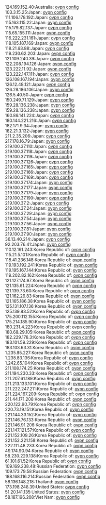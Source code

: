 124.169.152.40:Australia: [ovpn config](vpn/124_169_152_40.ovpn)  
103.3.15.25:Japan: [ovpn config](vpn/103_3_15_25.ovpn)  
111.106.178.192:Japan: [ovpn config](vpn/111_106_178_192.ovpn)  
115.163.115.22:Japan: [ovpn config](vpn/115_163_115_22.ovpn)  
115.179.82.137:Japan: [ovpn config](vpn/115_179_82_137.ovpn)  
115.65.155.111:Japan: [ovpn config](vpn/115_65_155_111.ovpn)  
116.222.231.161:Japan: [ovpn config](vpn/116_222_231_161.ovpn)  
118.105.187.169:Japan: [ovpn config](vpn/118_105_187_169.ovpn)  
118.21.63.88:Japan: [ovpn config](vpn/118_21_63_88.ovpn)  
119.230.62.203:Japan: [ovpn config](vpn/119_230_62_203.ovpn)  
121.109.240.39:Japan: [ovpn config](vpn/121_109_240_39.ovpn)  
122.208.194.126:Japan: [ovpn config](vpn/122_208_194_126.ovpn)  
123.222.11.92:Japan: [ovpn config](vpn/123_222_11_92.ovpn)  
123.222.147.111:Japan: [ovpn config](vpn/123_222_147_111.ovpn)  
126.108.167.194:Japan: [ovpn config](vpn/126_108_167_194.ovpn)  
126.12.48.121:Japan: [ovpn config](vpn/126_12_48_121.ovpn)  
126.28.186.106:Japan: [ovpn config](vpn/126_28_186_106.ovpn)  
126.5.40.50:Japan: [ovpn config](vpn/126_5_40_50.ovpn)  
150.249.71.129:Japan: [ovpn config](vpn/150_249_71_129.ovpn)  
159.28.136.238:Japan: [ovpn config](vpn/159_28_136_238.ovpn)  
159.28.136.238:Japan: [ovpn config](vpn/159_28_136_238.ovpn)  
160.86.141.224:Japan: [ovpn config](vpn/160_86_141_224.ovpn)  
180.144.221.216:Japan: [ovpn config](vpn/180_144_221_216.ovpn)  
182.171.9.34:Japan: [ovpn config](vpn/182_171_9_34.ovpn)  
182.21.3.132:Japan: [ovpn config](vpn/182_21_3_132.ovpn)  
211.2.35.206:Japan: [ovpn config](vpn/211_2_35_206.ovpn)  
217.178.16.79:Japan: [ovpn config](vpn/217_178_16_79.ovpn)  
219.100.37.110:Japan: [ovpn config](vpn/219_100_37_110.ovpn)  
219.100.37.118:Japan: [ovpn config](vpn/219_100_37_118.ovpn)  
219.100.37.119:Japan: [ovpn config](vpn/219_100_37_119.ovpn)  
219.100.37.126:Japan: [ovpn config](vpn/219_100_37_126.ovpn)  
219.100.37.165:Japan: [ovpn config](vpn/219_100_37_165.ovpn)  
219.100.37.166:Japan: [ovpn config](vpn/219_100_37_166.ovpn)  
219.100.37.169:Japan: [ovpn config](vpn/219_100_37_169.ovpn)  
219.100.37.174:Japan: [ovpn config](vpn/219_100_37_174.ovpn)  
219.100.37.177:Japan: [ovpn config](vpn/219_100_37_177.ovpn)  
219.100.37.179:Japan: [ovpn config](vpn/219_100_37_179.ovpn)  
219.100.37.190:Japan: [ovpn config](vpn/219_100_37_190.ovpn)  
219.100.37.2:Japan: [ovpn config](vpn/219_100_37_2.ovpn)  
219.100.37.24:Japan: [ovpn config](vpn/219_100_37_24.ovpn)  
219.100.37.29:Japan: [ovpn config](vpn/219_100_37_29.ovpn)  
219.100.37.54:Japan: [ovpn config](vpn/219_100_37_54.ovpn)  
219.100.37.56:Japan: [ovpn config](vpn/219_100_37_56.ovpn)  
219.100.37.81:Japan: [ovpn config](vpn/219_100_37_81.ovpn)  
219.100.37.90:Japan: [ovpn config](vpn/219_100_37_90.ovpn)  
36.13.40.214:Japan: [ovpn config](vpn/36_13_40_214.ovpn)  
92.203.76.41:Japan: [ovpn config](vpn/92_203_76_41.ovpn)  
110.12.161.243:Korea Republic of: [ovpn config](vpn/110_12_161_243.ovpn)  
115.21.5.101:Korea Republic of: [ovpn config](vpn/115_21_5_101.ovpn)  
118.41.236.148:Korea Republic of: [ovpn config](vpn/118_41_236_148.ovpn)  
119.193.192.241:Korea Republic of: [ovpn config](vpn/119_193_192_241.ovpn)  
119.195.167.144:Korea Republic of: [ovpn config](vpn/119_195_167_144.ovpn)  
119.202.82.162:Korea Republic of: [ovpn config](vpn/119_202_82_162.ovpn)  
121.127.174.97:Korea Republic of: [ovpn config](vpn/121_127_174_97.ovpn)  
121.135.61.224:Korea Republic of: [ovpn config](vpn/121_135_61_224.ovpn)  
121.139.73.60:Korea Republic of: [ovpn config](vpn/121_139_73_60.ovpn)  
121.162.29.83:Korea Republic of: [ovpn config](vpn/121_162_29_83.ovpn)  
121.165.186.38:Korea Republic of: [ovpn config](vpn/121_165_186_38.ovpn)  
125.131.107.136:Korea Republic of: [ovpn config](vpn/125_131_107_136.ovpn)  
125.139.83.52:Korea Republic of: [ovpn config](vpn/125_139_83_52.ovpn)  
175.200.112.155:Korea Republic of: [ovpn config](vpn/175_200_112_155.ovpn)  
175.214.185.90:Korea Republic of: [ovpn config](vpn/175_214_185_90.ovpn)  
180.231.4.223:Korea Republic of: [ovpn config](vpn/180_231_4_223.ovpn)  
180.68.29.105:Korea Republic of: [ovpn config](vpn/180_68_29_105.ovpn)  
182.229.178.3:Korea Republic of: [ovpn config](vpn/182_229_178_3.ovpn)  
183.101.59.229:Korea Republic of: [ovpn config](vpn/183_101_59_229.ovpn)  
183.103.63.31:Korea Republic of: [ovpn config](vpn/183_103_63_31.ovpn)  
1.235.85.227:Korea Republic of: [ovpn config](vpn/1_235_85_227.ovpn)  
1.238.83.136:Korea Republic of: [ovpn config](vpn/1_238_83_136.ovpn)  
1.242.65.104:Korea Republic of: [ovpn config](vpn/1_242_65_104.ovpn)  
211.108.174.25:Korea Republic of: [ovpn config](vpn/211_108_174_25.ovpn)  
211.194.230.33:Korea Republic of: [ovpn config](vpn/211_194_230_33.ovpn)  
211.207.61.189:Korea Republic of: [ovpn config](vpn/211_207_61_189.ovpn)  
211.213.133.101:Korea Republic of: [ovpn config](vpn/211_213_133_101.ovpn)  
211.222.247.211:Korea Republic of: [ovpn config](vpn/211_222_247_211.ovpn)  
211.224.167.209:Korea Republic of: [ovpn config](vpn/211_224_167_209.ovpn)  
211.44.171.206:Korea Republic of: [ovpn config](vpn/211_44_171_206.ovpn)  
220.122.90.79:Korea Republic of: [ovpn config](vpn/220_122_90_79.ovpn)  
220.73.19.151:Korea Republic of: [ovpn config](vpn/220_73_19_151.ovpn)  
221.144.33.152:Korea Republic of: [ovpn config](vpn/221_144_33_152.ovpn)  
221.146.76.133:Korea Republic of: [ovpn config](vpn/221_146_76_133.ovpn)  
221.146.91.206:Korea Republic of: [ovpn config](vpn/221_146_91_206.ovpn)  
221.147.121.57:Korea Republic of: [ovpn config](vpn/221_147_121_57.ovpn)  
221.152.109.26:Korea Republic of: [ovpn config](vpn/221_152_109_26.ovpn)  
221.152.221.158:Korea Republic of: [ovpn config](vpn/221_152_221_158.ovpn)  
222.111.48.233:Korea Republic of: [ovpn config](vpn/222_111_48_233.ovpn)  
49.174.90.94:Korea Republic of: [ovpn config](vpn/49_174_90_94.ovpn)  
58.230.229.138:Korea Republic of: [ovpn config](vpn/58_230_229_138.ovpn)  
61.101.61.52:Korea Republic of: [ovpn config](vpn/61_101_61_52.ovpn)  
109.169.238.48:Russian Federation: [ovpn config](vpn/109_169_238_48.ovpn)  
109.173.79.58:Russian Federation: [ovpn config](vpn/109_173_79_58.ovpn)  
188.168.116.214:Russian Federation: [ovpn config](vpn/188_168_116_214.ovpn)  
58.136.148.218:Thailand: [ovpn config](vpn/58_136_148_218.ovpn)  
173.198.248.39:United States: [ovpn config](vpn/173_198_248_39.ovpn)  
51.20.141.135:United States: [ovpn config](vpn/51_20_141_135.ovpn)  
58.187.196.208:Viet Nam: [ovpn config](vpn/58_187_196_208.ovpn)  
